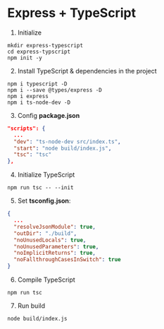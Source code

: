 # Express + TypeScript

1. Initialize
```console
mkdir express-typescript
cd express-typscript
npm init -y

```

2. Install TypeScript & dependencies in the project
```console
npm i typescript -D
npm i --save @types/express -D
npm i express
npm i ts-node-dev -D

```

3. Config __package.json__
```json
"scripts": {
  ...
  "dev": "ts-node-dev src/index.ts",
  "start": "node build/index.js",
  "tsc": "tsc"
},

```

4. Initialize TypeScript
```console
npm run tsc -- --init
```

5. Set __tsconfig.json__:
```json
{
  ...
  "resolveJsonModule": true,
  "outDir": "./build",
  "noUnusedLocals": true,
  "noUnusedParameters": true,
  "noImplicitReturns": true,
  "noFallthroughCasesInSwitch": true
}
```
6. Compile TypeScript
```console
npm run tsc
```

7. Run build
```console
node build/index.js
```
